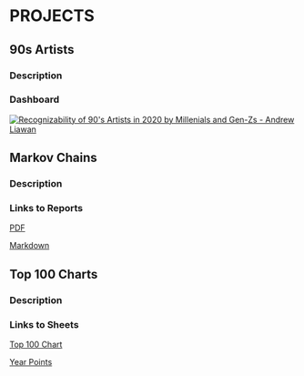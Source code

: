 # PROJECTS

## 90s Artists

### Description

### Dashboard

<div id="viz1732225136556" class="tableauPlaceholder"
style="position: relative">

<noscript>
<a href='#'><img alt='Recognizability of 90&#39;s Artists in 2020 by Millenials and Gen-Zs - Andrew Liawan ' src='https:&#47;&#47;public.tableau.com&#47;static&#47;images&#47;Re&#47;Recognitionof90sartists&#47;Recognizabilityof90sArtistsin2020byMillenialsandGen-Zs-AndrewLiawan&#47;1_rss.png' style='border: none' /></a>
</noscript>
<object class="tableauViz" style="display:none;">
<param name='host_url' value='https%3A%2F%2Fpublic.tableau.com%2F' />
<param name='embed_code_version' value='3' />
<param name='site_root' value='' /><param name='name' value='Recognitionof90sartists&#47;Recognizabilityof90sArtistsin2020byMillenialsandGen-Zs-AndrewLiawan' /><param name='tabs' value='no' /><param name='toolbar' value='yes' /><param name='static_image' value='https:&#47;&#47;public.tableau.com&#47;static&#47;images&#47;Re&#47;Recognitionof90sartists&#47;Recognizabilityof90sArtistsin2020byMillenialsandGen-Zs-AndrewLiawan&#47;1.png' />
<param name='animate_transition' value='yes' /><param name='display_static_image' value='yes' /><param name='display_spinner' value='yes' /><param name='display_overlay' value='yes' /><param name='display_count' value='yes' /><param name='language' value='en-US' />
</object>

</div>

<script>
                    var divElement = document.getElementById('viz1732225136556');                    var vizElement = divElement.getElementsByTagName('object')[0];                    if ( divElement.offsetWidth > 800 ) { vizElement.style.width='100%';vizElement.style.height=(divElement.offsetWidth*0.75)+'px';} else if ( divElement.offsetWidth > 500 ) { vizElement.style.width='100%';vizElement.style.height=(divElement.offsetWidth*0.75)+'px';} else { vizElement.style.width='100%';vizElement.style.height='1527px';}                     var scriptElement = document.createElement('script');                    scriptElement.src = 'https://public.tableau.com/javascripts/api/viz_v1.js';                    vizElement.parentNode.insertBefore(scriptElement, vizElement);
</script>

## Markov Chains

### Description

### Links to Reports

[PDF](Markov%20Chain/STAT%20403%20Project%20-%20Andrew%20Liawan.pdf)

[Markdown](Markov%20Chain/STAT-403-Project.md)

## Top 100 Charts

### Description

### Links to Sheets

[Top 100 Chart](Top%20100%20Chart/Top%20100%20Chart.xlsx)

[Year Points](Markov%20Chain/Year%20Points.xlsx)


